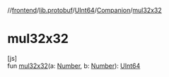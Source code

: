 //[frontend](../../../../index.md)/[lib.protobuf](../../index.md)/[UInt64](../index.md)/[Companion](index.md)/[mul32x32](mul32x32.md)

# mul32x32

[js]\
fun [mul32x32](mul32x32.md)(a: [Number](https://kotlinlang.org/api/latest/jvm/stdlib/kotlin/-number/index.html), b: [Number](https://kotlinlang.org/api/latest/jvm/stdlib/kotlin/-number/index.html)): [UInt64](../index.md)
